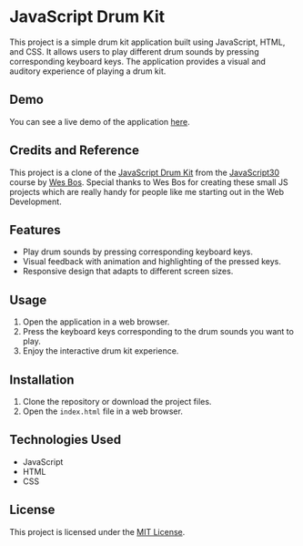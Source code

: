 # JavaScript Drum Kit

This project is a simple drum kit application built using JavaScript, HTML, and CSS. It allows users to play different drum sounds by pressing corresponding keyboard keys. The application provides a visual and auditory experience of playing a drum kit.

## Demo

You can see a live demo of the application [here](https://musical-twilight-0d2a32.netlify.app/).

## Credits and Reference

This project is a clone of the [JavaScript Drum Kit](https://github.com/wesbos/JavaScript30/tree/master/01%20-%20JavaScript%20Drum%20Kit) from the [JavaScript30](https://github.com/wesbos/JavaScript30) course by [Wes Bos](https://github.com/wesbos). Special thanks to Wes Bos for creating these small JS projects which are really handy for people like me starting out in the Web Development.

## Features

- Play drum sounds by pressing corresponding keyboard keys.
- Visual feedback with animation and highlighting of the pressed keys.
- Responsive design that adapts to different screen sizes.

## Usage

1. Open the application in a web browser.
2. Press the keyboard keys corresponding to the drum sounds you want to play.
3. Enjoy the interactive drum kit experience.

## Installation

1. Clone the repository or download the project files.
2. Open the `index.html` file in a web browser.

## Technologies Used

- JavaScript
- HTML
- CSS

## License

This project is licensed under the [MIT License](LICENSE).

